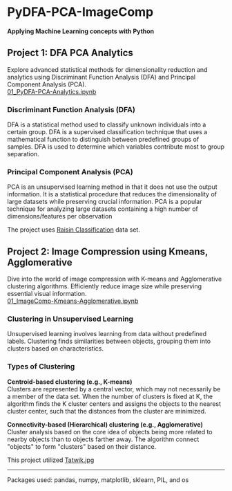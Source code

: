 # PyDFA-PCA-ImageComp
 **Applying Machine Learning concepts with Python**

## Project 1: DFA PCA Analytics
Explore advanced statistical methods for dimensionality reduction and analytics using Discriminant Function Analysis (DFA) and Principal Component Analysis (PCA).  
[01_PyDFA-PCA-Analytics.ipynb](https://github.com/Tatwik19/PyDFA-PCA-ImageComp/blob/main/Project_1_DFA_PCA/01_PyDFA-PCA-Analytics.ipynb)  

### Discriminant Function Analysis (DFA)
DFA is a statistical method used to classify unknown individuals into a certain group. DFA is a supervised classification technique that uses a mathematical function to distinguish between predefined groups of samples. DFA is used to determine which variables contribute most to group separation.  

### Principal Component Analysis (PCA)
PCA is an unsupervised learning method in that it does not use the output information. It is a statistical procedure that reduces the dimensionality of large datasets while preserving crucial information. PCA is a popular technique for analyzing large datasets containing a high number of dimensions/features per observation    

The project uses [Raisin Classification](https://github.com/Tatwik19/PyDFA-PCA-ImageComp/blob/main/Project_1_DFA_PCA/Raisin_Dataset.csv) data set.

## Project 2: Image Compression using Kmeans, Agglomerative
Dive into the world of image compression with K-means and Agglomerative clustering algorithms. Efficiently reduce image size while preserving essential visual information.  
[01_ImageComp-Kmeans-Agglomerative.ipynb](https://github.com/Tatwik19/PyDFA-PCA-ImageComp/blob/main/Project_2_Imgcompression/01_ImageComp-Kmeans-Agglomerative.ipynb)

### Clustering in Unsupervised Learning
Unsupervised learning involves learning from data without predefined labels. Clustering finds similarities between objects, grouping them into clusters based on characteristics.

### Types of Clustering
**Centroid-based clustering (e.g., K-means)**  
Clusters are represented by a central vector, which may not necessarily be a member of the data set. When the number of clusters is fixed at K, the algorithm finds the K cluster centers and assigns the objects to the nearest cluster center, such that the distances from the cluster are minimized.  

**Connectivity-based (Hierarchical) clustering (e.g., Agglomerative)**  
Cluster analysis based on the core idea of objects being more related to nearby objects than to objects farther away. The algorithm connect "objects" to form "clusters" based on their distance.  

This project utilized [Tatwik.jpg](https://github.com/Tatwik19/PyDFA-PCA-ImageComp/blob/main/Project_2_Imgcompression/Tatwik.jpg)


***
Packages used: pandas, numpy, matplotlib, sklearn, PIL, and os